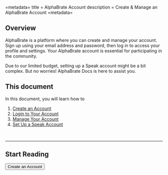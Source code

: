=metadata=
title = AlphaBrate Account
description = Create & Manage an AlphaBrate Account
=metadata=

## Overview
AlphaBrate is a platform where you can create and manage your account. Sign up using your email address and password, then log in to access your profile and settings. Your AlphaBrate account is essential for participating in the community.

Due to our limited budget, setting up a Speak account might be a bit complex. But no worries! AlphaBrate Docs is here to assist you.

## This document
In this document, you will learn how to
1. [Create an Account](?article=create)
2. [Login to Your Account](?article=login)
3. [Manage Your Account](?article=manage)
4. [Set Up a Speak Account](?article=speak)

<br>
<hr>

<h2 class="center">Start Reading</h2>

<a href="?article=create" class="center no-margin">
<button>Create an Account</button></a>